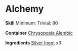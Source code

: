 <!-- TITLE: Gold Bits -->
<!-- SUBTITLE: Small chunks of gold-->
# Alchemy
**Skill**
Minimum: 
Trivial: 80


**Container**
[Chrysopoeia Alembic](chrysopoeia-alembic)

**Ingredients**
[Silver Ingot](silver-ingot) x3